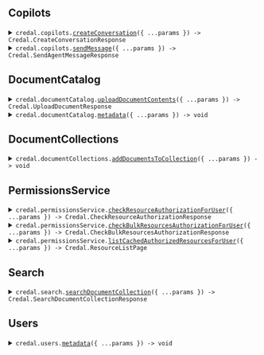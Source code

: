 ## Copilots

<details><summary> <code>credal.copilots.<a href="./src/api/resources/copilots/client/Client.ts">createConversation</a>({ ...params }) -> Credal.CreateConversationResponse</code> </summary>

<dl>

<dd>

#### 📝 Description

<dl>

<dd>

<dl>

<dd>

OPTIONAL. Create a new conversation with the Copilot. The conversation ID can be used in the sendMessage endpoint. The sendMessage endpoint automatically creates new conversations upon first request, but calling this endpoint can simplify certain use cases where it is helpful for the application to have the conversation ID before the first message is sent.

</dd>

</dl>

</dd>

</dl>

#### 🔌 Usage

<dl>

<dd>

<dl>

<dd>

```ts
await credal.copilots.createConversation({
    userEmail: "ravin@credal.ai",
});
```

</dd>

</dl>

</dd>

</dl>

#### ⚙️ Parameters

<dl>

<dd>

<dl>

<dd>

**request: `Credal.CreateConversationRequest`**

</dd>

</dl>

<dl>

<dd>

**requestOptions: `Copilots.RequestOptions`**

</dd>

</dl>

</dd>

</dl>

</dd>

</dl>
</details>

<details><summary> <code>credal.copilots.<a href="./src/api/resources/copilots/client/Client.ts">sendMessage</a>({ ...params }) -> Credal.SendAgentMessageResponse</code> </summary>

<dl>

<dd>

#### 🔌 Usage

<dl>

<dd>

<dl>

<dd>

```ts
await credal.copilots.sendMessage({
    message: "Is Credal SOC 2 compliant?",
    userEmail: "ravin@credal.ai",
});
```

</dd>

</dl>

</dd>

</dl>

#### ⚙️ Parameters

<dl>

<dd>

<dl>

<dd>

**request: `Credal.SendMessageRequest`**

</dd>

</dl>

<dl>

<dd>

**requestOptions: `Copilots.RequestOptions`**

</dd>

</dl>

</dd>

</dl>

</dd>

</dl>
</details>

## DocumentCatalog

<details><summary> <code>credal.documentCatalog.<a href="./src/api/resources/documentCatalog/client/Client.ts">uploadDocumentContents</a>({ ...params }) -> Credal.UploadDocumentResponse</code> </summary>

<dl>

<dd>

#### 🔌 Usage

<dl>

<dd>

<dl>

<dd>

```ts
await credal.documentCatalog.uploadDocumentContents({
    documentName: "My Document",
    documentContents:
        "Lorem ipsum dolor sit amet, consectetur adipiscing elit, sed do eiusmod tempor incididunt ut labore et dolore magna aliqua. Ut enim ad minim veniam, quis nostrud exercitation ullamco laboris nisi ut aliquip ex ea commodo consequat. Duis aute irure dolor in reprehenderit in voluptate velit esse cillum dolore eu fugiat nulla pariatur. Excepteur sint occaecat cupidatat non proident, sunt in culpa qui officia deserunt mollit anim id est laborum.",
    documentExternalId: "73eead26-d124-4940-b329-5f068a0a8db9",
    allowedUsersEmailAddresses: ["jack@credal.ai", "ravin@credal.ai"],
    uploadAsUserEmail: "jack@credal.ai",
});
```

</dd>

</dl>

</dd>

</dl>

#### ⚙️ Parameters

<dl>

<dd>

<dl>

<dd>

**request: `Credal.UploadDocumentContentsRequest`**

</dd>

</dl>

<dl>

<dd>

**requestOptions: `DocumentCatalog.RequestOptions`**

</dd>

</dl>

</dd>

</dl>

</dd>

</dl>
</details>

<details><summary> <code>credal.documentCatalog.<a href="./src/api/resources/documentCatalog/client/Client.ts">metadata</a>({ ...params }) -> void</code> </summary>

<dl>

<dd>

#### 📝 Description

<dl>

<dd>

<dl>

<dd>

Bulk patch metadata for documents, synced natively by Credal or manual API uploads

</dd>

</dl>

</dd>

</dl>

#### 🔌 Usage

<dl>

<dd>

<dl>

<dd>

```ts
await credal.documentCatalog.metadata({
    sources: [
        {
            metadata: {
                Department: "HR",
                Country: "United States",
            },
            resourceIdentifier: {
                type: "external-resource-id",
                externalResourceId: "170NrBm0Do7gdzvr54UvyslPVWkQFOA0lgNycFmdZJQr",
                resourceType: Credal.ResourceType.GoogleDriveItem,
            },
        },
        {
            metadata: {
                Department: "Sales",
                Vertical: "Healthcare",
            },
            resourceIdentifier: {
                type: "external-resource-id",
                externalResourceId: "123456",
                resourceType: Credal.ResourceType.ZendeskTicket,
            },
        },
    ],
    uploadAsUserEmail: "ben@credal.ai",
});
```

</dd>

</dl>

</dd>

</dl>

#### ⚙️ Parameters

<dl>

<dd>

<dl>

<dd>

**request: `Credal.DocumentMetadataPatchRequest`**

</dd>

</dl>

<dl>

<dd>

**requestOptions: `DocumentCatalog.RequestOptions`**

</dd>

</dl>

</dd>

</dl>

</dd>

</dl>
</details>

## DocumentCollections

<details><summary> <code>credal.documentCollections.<a href="./src/api/resources/documentCollections/client/Client.ts">addDocumentsToCollection</a>({ ...params }) -> void</code> </summary>

<dl>

<dd>

#### 📝 Description

<dl>

<dd>

<dl>

<dd>

Add documents to a document collection. Note that the documents must already exist in the document catalog to use this endpoint. If you want to upload a new document to a collection, use the uploadDocumentContents endpoint.

</dd>

</dl>

</dd>

</dl>

#### 🔌 Usage

<dl>

<dd>

<dl>

<dd>

```ts
await credal.documentCollections.addDocumentsToCollection({
    collectionId: "82e4b12a-6990-45d4-8ebd-85c00e030c24",
    resourceIdentifiers: [
        {
            type: "external-resource-id",
            externalResourceId: "170NrBm0Do7gdzvr54UvyslPVWkQFOA0lgNycFmdZJQr",
            resourceType: Credal.ResourceType.GoogleDriveItem,
        },
        {
            type: "external-resource-id",
            externalResourceId: "398KAHdfkjsdf09r54UvyslPVWkQFOA0lOiu34in923",
            resourceType: Credal.ResourceType.GoogleDriveItem,
        },
    ],
});
```

</dd>

</dl>

</dd>

</dl>

#### ⚙️ Parameters

<dl>

<dd>

<dl>

<dd>

**request: `Credal.AddDocumentsToCollectionRequest`**

</dd>

</dl>

<dl>

<dd>

**requestOptions: `DocumentCollections.RequestOptions`**

</dd>

</dl>

</dd>

</dl>

</dd>

</dl>
</details>

## PermissionsService

<details><summary> <code>credal.permissionsService.<a href="./src/api/resources/permissionsService/client/Client.ts">checkResourceAuthorizationForUser</a>({ ...params }) -> Credal.CheckResourceAuthorizationResponse</code> </summary>

<dl>

<dd>

#### 📝 Description

<dl>

<dd>

<dl>

<dd>

Admin endpoint to check whether the specified user is authorized to read the specified resource.

</dd>

</dl>

</dd>

</dl>

#### 🔌 Usage

<dl>

<dd>

<dl>

<dd>

```ts
await credal.permissionsService.checkResourceAuthorizationForUser({
    resourceIdentifier: {
        type: "external-resource-id",
        externalResourceId: "170NrBm0Do7gdzvr54UvyslPVWkQFOA0lgNycFmdZJQr",
        resourceType: Credal.ResourceType.GoogleDriveItem,
    },
    userEmail: "john.smith@foo.com",
});
```

</dd>

</dl>

</dd>

</dl>

#### ⚙️ Parameters

<dl>

<dd>

<dl>

<dd>

**request: `Credal.CheckResourceAuthorizationForUserRequest`**

</dd>

</dl>

<dl>

<dd>

**requestOptions: `PermissionsService.RequestOptions`**

</dd>

</dl>

</dd>

</dl>

</dd>

</dl>
</details>

<details><summary> <code>credal.permissionsService.<a href="./src/api/resources/permissionsService/client/Client.ts">checkBulkResourcesAuthorizationForUser</a>({ ...params }) -> Credal.CheckBulkResourcesAuthorizationResponse</code> </summary>

<dl>

<dd>

#### 📝 Description

<dl>

<dd>

<dl>

<dd>

Admin endpoint to check whether the specified user is authorized to read the specified set of resources.

</dd>

</dl>

</dd>

</dl>

#### 🔌 Usage

<dl>

<dd>

<dl>

<dd>

```ts
await credal.permissionsService.checkBulkResourcesAuthorizationForUser({
    resourceIdentifiers: [
        {
            type: "external-resource-id",
            externalResourceId: "170NrBm0Do7gdzvr54UvyslPVWkQFOA0lgNycFmdZJQr",
            resourceType: Credal.ResourceType.GoogleDriveItem,
        },
        {
            type: "external-resource-id",
            externalResourceId: "sfsdfvr54UvyslPVWkQFOA0dfsdfsdflgNycFmdZJQr",
            resourceType: Credal.ResourceType.ZendeskTicket,
        },
    ],
    userEmail: "john.smith@foo.com",
});
```

</dd>

</dl>

</dd>

</dl>

#### ⚙️ Parameters

<dl>

<dd>

<dl>

<dd>

**request: `Credal.CheckBulkResourcesAuthorizationForUserRequest`**

</dd>

</dl>

<dl>

<dd>

**requestOptions: `PermissionsService.RequestOptions`**

</dd>

</dl>

</dd>

</dl>

</dd>

</dl>
</details>

<details><summary> <code>credal.permissionsService.<a href="./src/api/resources/permissionsService/client/Client.ts">listCachedAuthorizedResourcesForUser</a>({ ...params }) -> Credal.ResourceListPage</code> </summary>

<dl>

<dd>

#### 📝 Description

<dl>

<dd>

<dl>

<dd>

Admin endpoint to list all resources that the specified user is authorized to read. Note this endpoint returns cached results and may not be up-to-date. You can use the checkResourceAuthorizationForUser endpoint with disableCache set to true to get the most up-to-date results.

</dd>

</dl>

</dd>

</dl>

#### 🔌 Usage

<dl>

<dd>

<dl>

<dd>

```ts
await credal.permissionsService.listCachedAuthorizedResourcesForUser({
    userEmail: "john.smith@foo.com",
});
```

</dd>

</dl>

</dd>

</dl>

#### ⚙️ Parameters

<dl>

<dd>

<dl>

<dd>

**request: `Credal.ListCachedAuthorizedResourcesForUserRequest`**

</dd>

</dl>

<dl>

<dd>

**requestOptions: `PermissionsService.RequestOptions`**

</dd>

</dl>

</dd>

</dl>

</dd>

</dl>
</details>

## Search

<details><summary> <code>credal.search.<a href="./src/api/resources/search/client/Client.ts">searchDocumentCollection</a>({ ...params }) -> Credal.SearchDocumentCollectionResponse</code> </summary>

<dl>

<dd>

#### 📝 Description

<dl>

<dd>

<dl>

<dd>

Search across all documents in a document collection using the document metadata and contents.

</dd>

</dl>

</dd>

</dl>

#### 🔌 Usage

<dl>

<dd>

<dl>

<dd>

```ts
await credal.search.searchDocumentCollection({
    documentCollectionId: "82e4b12a-6990-45d4-8ebd-85c00e030c24",
    searchQuery: "ABC Corp",
    structuredQueryFilters: [
        {
            field: "status",
            operator: Credal.Operator.Equal,
            value: "Open",
        },
    ],
    userEmail: "jack@credal.ai",
    searchOptions: {
        maxChunks: 10,
        mergeContents: true,
        threshold: 0.8,
        enableSmartFiltering: true,
        enableQueryExtraction: true,
        enableReranking: true,
    },
});
```

</dd>

</dl>

</dd>

</dl>

#### ⚙️ Parameters

<dl>

<dd>

<dl>

<dd>

**request: `Credal.SearchDocumentCollectionRequest`**

</dd>

</dl>

<dl>

<dd>

**requestOptions: `Search.RequestOptions`**

</dd>

</dl>

</dd>

</dl>

</dd>

</dl>
</details>

## Users

<details><summary> <code>credal.users.<a href="./src/api/resources/users/client/Client.ts">metadata</a>({ ...params }) -> void</code> </summary>

<dl>

<dd>

#### 📝 Description

<dl>

<dd>

<dl>

<dd>

Bulk patch metadata for users

</dd>

</dl>

</dd>

</dl>

#### 🔌 Usage

<dl>

<dd>

<dl>

<dd>

```ts
await credal.users.metadata([
    {
        metadata: {
            State: "NY",
            "Job Role": "CEO",
        },
        userEmail: "ravin@credal.ai",
    },
    {
        metadata: {
            State: "NY",
            Department: "Engineering",
        },
        userEmail: "jack@credal.ai",
    },
]);
```

</dd>

</dl>

</dd>

</dl>

#### ⚙️ Parameters

<dl>

<dd>

<dl>

<dd>

**request: `Credal.UserMetadataPatch[]`**

</dd>

</dl>

<dl>

<dd>

**requestOptions: `Users.RequestOptions`**

</dd>

</dl>

</dd>

</dl>

</dd>

</dl>
</details>
